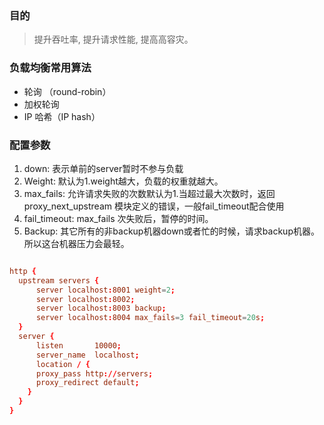 ### 目的
> 提升吞吐率, 提升请求性能, 提⾼高容灾。

### 负载均衡常用算法
*  轮询 （round-robin）
* 加权轮询
* IP 哈希（IP hash）

### 配置参数
1. down: 表示单前的server暂时不参与负载
2. Weight: 默认为1.weight越大，负载的权重就越大。
3. max_fails: 允许请求失败的次数默认为1.当超过最大次数时，返回proxy_next_upstream 模块定义的错误，一般fail_timeout配合使用
4. fail_timeout: max_fails 次失败后，暂停的时间。
5. Backup: 其它所有的非backup机器down或者忙的时候，请求backup机器。所以这台机器压力会最轻。
```conf

http {
  upstream servers {
      server localhost:8001 weight=2;
      server localhost:8002;
      server localhost:8003 backup;
      server localhost:8004 max_fails=3 fail_timeout=20s;
  }
  server {
      listen       10000;
      server_name  localhost;
      location / {
      proxy_pass http://servers;
      proxy_redirect default;
    }
  }
}


```
